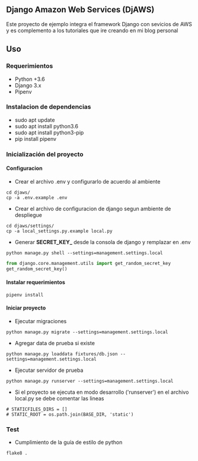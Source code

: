 ## Django Amazon Web Services (DjAWS)

Este proyecto de ejemplo integra el framework Django con sevicios de AWS y es complemento a los tutoriales que
ire creando en mi blog personal

## Uso
### Requerimientos
* Python +3.6
* Django 3.x
* Pipenv

### Instalacion de dependencias
* sudo apt update
* sudo apt install python3.6
* sudo apt install python3-pip
* pip install pipenv


### Inicialización del proyecto

#### Configuracion
* Crear el archivo .env y configurarlo de acuerdo al ambiente
```
cd djaws/
cp -a .env.example .env
```

* Crear el archivo de configuracion de django segun ambiente de despliegue
```
cd djaws/settings/
cp -a local_settings.py.example local.py
```

* Generar **SECRET_KEY_** desde la consola de django y remplazar en .env
```
python manage.py shell --settings=management.settings.local
```

```python
from django.core.management.utils import get_random_secret_key
get_random_secret_key()
```

#### Instalar requerimientos
```
pipenv install
```

#### Iniciar proyecto
* Ejecutar migraciones
```
python manage.py migrate --settings=management.settings.local
```
* Agregar data de prueba si existe
```
python manage.py loaddata fixtures/db.json --settings=management.settings.local
```
* Ejecutar servidor de prueba
```
python manage.py runserver --settings=management.settings.local
```

* Si el proyecto se ejecuta en modo desarrollo ('runserver') en el archivo local.py se debe comentar las lineas
```
# STATICFILES_DIRS = []
# STATIC_ROOT = os.path.join(BASE_DIR, 'static')
```

### Test
* Cumplimiento de la guía de estilo de python
```
flake8 .
```
